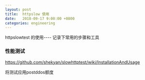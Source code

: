 ```yaml
---
layout: post
title:  httpslow 使用
date:   2018-09-17 9:00:00 +0800
categories: engineering
---
```

httpslowtest 的使用---- 记录下常用的步骤和工具
### 性能测试

https://github.com/shekyan/slowhttptest/wiki/InstallationAndUsage

将测试应用postddos额度

